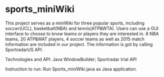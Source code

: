 # sports_miniWiki

This project serves as a miniWiki for three popular sports, including soccer(UCL), basketball(NBA) and tennis(ATP&WTA). Users can use a GUI interface to choose to know teams or players they are interested in. 8 NBA teams, 20 ATP&WAT players, 4 soccer teams as well as 2015 match information are included in our project. The information is got by calling SportradarUS API. 

Technologies and API:
Java WindowBuilder;
Sportradar trial API

Instruction to run:
Run Sports_miniWiki.java as Java application.
